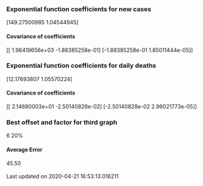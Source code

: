 <h3>Exponential function coefficients for new cases</h3>
[149.27500985   1.04544945]
<h4>Covariance of coefficients</h4>
[[ 1.96419656e+03 -1.88385258e-01]
 [-1.88385258e-01  1.85011444e-05]]
<h3>Exponential function coefficients for daily deaths</h3>
[12.17693807  1.05570224]
<h4>Covariance of coefficients</h4>
[[ 2.14680003e+01 -2.50140828e-02]
 [-2.50140828e-02  2.96021773e-05]] <br/>
<h3>Best offset and factor for third graph</h3>
6 20%
<h4>Average Error</h4>
45.50
<br /><br />Last updated on 2020-04-21 16:53:13.016211
